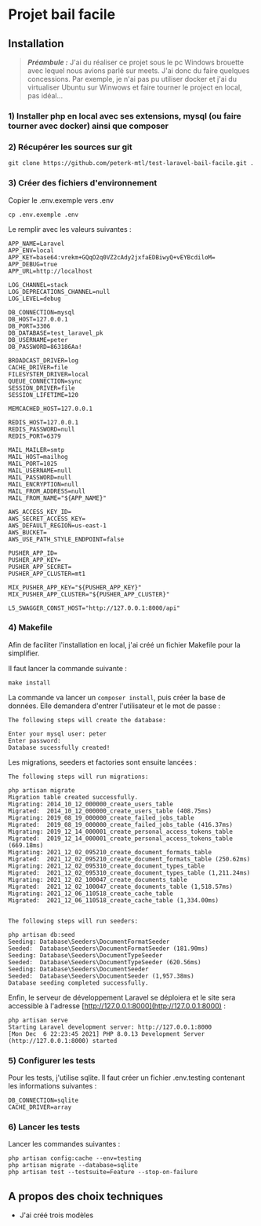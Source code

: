 # Projet bail facile

## Installation

> ***Préambule :*** J'ai du réaliser ce projet sous le pc Windows brouette avec lequel nous avions parlé sur meets. 
J'ai donc du faire quelques concessions. Par exemple, je n'ai pas pu utiliser docker et j'ai du virtualiser Ubuntu sur Winwows et faire tourner le project en local, pas idéal...

###  1)  Installer php en local avec  ses extensions, mysql (ou faire tourner avec docker) ainsi que composer
### 2) Récupérer les sources sur git

    git clone https://github.com/peterk-mtl/test-laravel-bail-facile.git .
### 3) Créer des fichiers d'environnement
Copier le .env.exemple vers .env

    cp .env.exemple .env

Le remplir avec les valeurs suivantes :

    APP_NAME=Laravel
    APP_ENV=local
    APP_KEY=base64:vrekm+GQqO2q0VZ2cAdy2jxfaEDBiwyQ+vEYBcdiloM=
    APP_DEBUG=true
    APP_URL=http://localhost

    LOG_CHANNEL=stack
    LOG_DEPRECATIONS_CHANNEL=null
    LOG_LEVEL=debug

    DB_CONNECTION=mysql
    DB_HOST=127.0.0.1
    DB_PORT=3306
    DB_DATABASE=test_laravel_pk
    DB_USERNAME=peter
    DB_PASSWORD=863186Aa!

    BROADCAST_DRIVER=log
    CACHE_DRIVER=file
    FILESYSTEM_DRIVER=local
    QUEUE_CONNECTION=sync
    SESSION_DRIVER=file
    SESSION_LIFETIME=120

    MEMCACHED_HOST=127.0.0.1

    REDIS_HOST=127.0.0.1
    REDIS_PASSWORD=null
    REDIS_PORT=6379

    MAIL_MAILER=smtp
    MAIL_HOST=mailhog
    MAIL_PORT=1025
    MAIL_USERNAME=null
    MAIL_PASSWORD=null
    MAIL_ENCRYPTION=null
    MAIL_FROM_ADDRESS=null
    MAIL_FROM_NAME="${APP_NAME}"

    AWS_ACCESS_KEY_ID=
    AWS_SECRET_ACCESS_KEY=
    AWS_DEFAULT_REGION=us-east-1
    AWS_BUCKET=
    AWS_USE_PATH_STYLE_ENDPOINT=false

    PUSHER_APP_ID=
    PUSHER_APP_KEY=
    PUSHER_APP_SECRET=
    PUSHER_APP_CLUSTER=mt1

    MIX_PUSHER_APP_KEY="${PUSHER_APP_KEY}"
    MIX_PUSHER_APP_CLUSTER="${PUSHER_APP_CLUSTER}"

    L5_SWAGGER_CONST_HOST="http://127.0.0.1:8000/api"

### 4) Makefile

Afin de faciliter l'installation en local, j'ai créé un fichier Makefile pour la simplifier.

Il faut lancer la commande suivante : 
    
    make install
La commande va lancer un `composer install`, puis créer la base de données. Elle demandera d'entrer l'utilisateur et le mot de passe :

    The following steps will create the database:

    Enter your mysql user: peter
    Enter password:
    Database sucessfully created!

Les migrations, seeders et factories sont ensuite lancées :

    The following steps will run migrations:

    php artisan migrate
    Migration table created successfully.
    Migrating: 2014_10_12_000000_create_users_table
    Migrated:  2014_10_12_000000_create_users_table (408.75ms)
    Migrating: 2019_08_19_000000_create_failed_jobs_table
    Migrated:  2019_08_19_000000_create_failed_jobs_table (416.37ms)
    Migrating: 2019_12_14_000001_create_personal_access_tokens_table
    Migrated:  2019_12_14_000001_create_personal_access_tokens_table (669.18ms)
    Migrating: 2021_12_02_095210_create_document_formats_table
    Migrated:  2021_12_02_095210_create_document_formats_table (250.62ms)
    Migrating: 2021_12_02_095310_create_document_types_table
    Migrated:  2021_12_02_095310_create_document_types_table (1,211.24ms)
    Migrating: 2021_12_02_100047_create_documents_table
    Migrated:  2021_12_02_100047_create_documents_table (1,518.57ms)
    Migrating: 2021_12_06_110518_create_cache_table
    Migrated:  2021_12_06_110518_create_cache_table (1,334.00ms)


    The following steps will run seeders:

    php artisan db:seed
    Seeding: Database\Seeders\DocumentFormatSeeder
    Seeded:  Database\Seeders\DocumentFormatSeeder (181.90ms)
    Seeding: Database\Seeders\DocumentTypeSeeder
    Seeded:  Database\Seeders\DocumentTypeSeeder (620.56ms)
    Seeding: Database\Seeders\DocumentSeeder
    Seeded:  Database\Seeders\DocumentSeeder (1,957.38ms)
    Database seeding completed successfully.

Enfin, le serveur de développement Laravel se déploiera et le site sera accessible à l'adresse  [http://127.0.0.1:8000](http://127.0.0.1:8000) :

    php artisan serve
    Starting Laravel development server: http://127.0.0.1:8000
    [Mon Dec  6 22:23:45 2021] PHP 8.0.13 Development Server (http://127.0.0.1:8000) started

### 5) Configurer les tests

Pour les tests, j'utilise sqlite. Il faut créer un fichier .env.testing contenant les informations suivantes :

    DB_CONNECTION=sqlite
    CACHE_DRIVER=array

### 6) Lancer les tests

Lancer les commandes suivantes :

    php artisan config:cache --env=testing
    php artisan migrate --database=sqlite
    php artisan test --testsuite=Feature --stop-on-failure

## A propos des choix techniques

- J'ai créé trois modèles

